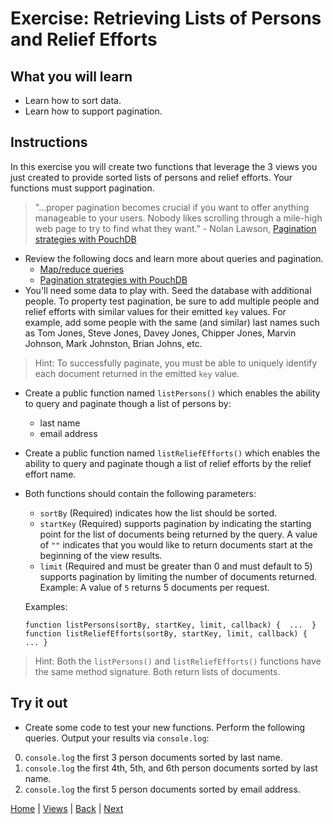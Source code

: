 # Exercise: Retrieving Lists of Persons and Relief Efforts

## What you will learn

- Learn how to sort data.
- Learn how to support pagination.

## Instructions

In this exercise you will create two functions that leverage the 3 views you just created to provide sorted lists of persons and relief efforts. Your functions must support pagination.

> "...proper pagination becomes crucial if you want to offer anything manageable to your users. Nobody likes scrolling through a mile-high web page to try to find what they want." - Nolan Lawson, [Pagination strategies with PouchDB](https://pouchdb.com/2014/04/14/pagination-strategies-with-pouchdb.html)

- Review the following docs and learn more about queries and pagination.
  - [Map/reduce queries](https://pouchdb.com/guides/queries.html)
  - [Pagination strategies with PouchDB](https://pouchdb.com/2014/04/14/pagination-strategies-with-pouchdb.html)
- You'll need some data to play with.  Seed the database with additional people.  To property test pagination, be sure to add multiple people and relief efforts with similar values for their emitted `key` values. For example, add some people with the same (and similar) last names such as Tom Jones, Steve Jones, Davey Jones, Chipper Jones, Marvin Johnson, Mark Johnston, Brian Johns, etc.  

> Hint: To successfully paginate, you must be able to uniquely identify each document returned in the emitted `key` value.

- Create a public function named `listPersons()` which enables the ability to query and paginate though a list of persons by:
  - last name
  - email address
- Create a public function named `listReliefEfforts()` which enables the ability to query and paginate though a list of relief efforts by the relief effort name.  
- Both functions should contain the following parameters:
  - `sortBy` (Required) indicates how the list should be sorted.  
  - `startKey` (Required) supports pagination by indicating the starting point for the list of documents being returned by the query. A value of `""` indicates that you would like to return documents start at the beginning of the view results.
  - `limit` (Required and must be greater than 0 and must default to 5) supports pagination by limiting the number of documents returned.  Example:  A value of `5` returns 5 documents per request.

  Examples:

  ```
  function listPersons(sortBy, startKey, limit, callback) {  ...  }
  function listReliefEfforts(sortBy, startKey, limit, callback) {  ... }
  ```

> Hint: Both the `listPersons()` and `listReliefEfforts()` functions have the same method signature.  Both return lists of documents.

## Try it out

- Create some code to test your new functions. Perform the following queries.  Output your results via `console.log`:

0. `console.log` the first 3 person documents sorted by last name.
0. `console.log` the first 4th, 5th, and 6th person documents sorted by last name.
0. `console.log` the first 5 person documents sorted by email address.


[Home](/)  |  [Views](/views)  |  [Back](/views/2)  |  [Next](/views/4)
